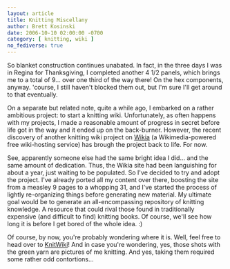 ```yaml
---
layout: article
title: Knitting Miscellany
author: Brett Kosinski
date: 2006-10-10 02:00:00 -0700
category: [ knitting, wiki ]
no_fediverse: true
---
```


So blanket construction continues unabated.  In fact, in the three days I was in Regina for Thanksgiving, I completed another 4 1/2 panels, which brings me to a total of 9... over one third of the way there!  On the hex components, anyway.  'course, I still haven't blocked them out, but I'm sure I'll get around to that eventually.

On a separate but related note, quite a while ago, I embarked on a rather ambitious project:  to start a knitting wiki.  Unfortunately, as often happens with my projects, I made a reasonable amount of progress in secret before life got in the way and it ended up on the back-burner.  However, the recent discovery of another knitting wiki project on [Wikia](http://www.wikia.com) (a Wikimedia-powered free wiki-hosting service) has brough the project back to life.  For now.

See, apparently someone else had the same bright idea I did... and the same amount of dedication.  Thus, the Wikia site had been languishing for about a year, just waiting to be populated.  So I've decided to try and adopt the project.  I've already ported all my content over there, boosting the site from a measley 9 pages to a whopping 31, and I've started the process of lightly re-organizing things before generating new material.  My ultimate goal would be to generate an all-encompassing repository of knitting knowledge.  A resource that could rival those found in traditionally expensive (and difficult to find) knitting books.  Of course, we'll see how long it is before I get bored of the whole idea. :)

Of course, by now, you're probably wondering where it is.  Well, feel free to head over to [KnitWiki](http://knitwiki.wikia.com)!  And in case you're wondering, yes, those shots with the green yarn are pictures of me knitting.  And yes, taking them required some rather odd contortions...

